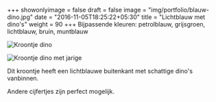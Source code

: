 +++
showonlyimage = false
draft = false
image = "img/portfolio/blauw-dino.jpg"
date = "2016-11-05T18:25:22+05:30"
title = "Lichtblauw met dino's"
weight = 90
+++
Bijpassende kleuren: petrolblauw, grijsgroen, lichtblauw, bruin, muntblauw
<!--more-->
![Kroontje dino][1]

![Kroontje dino met jarige][2]

Dit kroontje heeft een lichtblauwe buitenkant met schattige dino's vanbinnen.

Andere cijfertjes zijn perfect mogelijk.


[1]: /img/portfolio/blauw-dino.jpg
[2]: /img/portfolio/alternatieven/blauw_dino_voorbeeld.jpg


